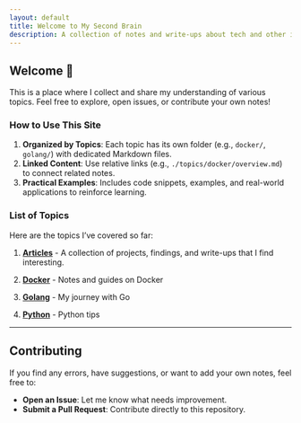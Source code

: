 ```yaml
---
layout: default
title: Welcome to My Second Brain
description: A collection of notes and write-ups about tech and other interesting topics.
---
```


## Welcome 🧠

This is a place where I collect and share my understanding of various topics. Feel free to explore, open issues, or contribute your own notes!

### How to Use This Site

1. **Organized by Topics**: Each topic has its own folder (e.g., `docker/`, `golang/`) with dedicated Markdown files.
2. **Linked Content**: Use relative links (e.g., `./topics/docker/overview.md`) to connect related notes.
3. **Practical Examples**: Includes code snippets, examples, and real-world applications to reinforce learning.

### List of Topics

Here are the topics I’ve covered so far:

1. **[Articles](./topics/articles/overview.md)** - A collection of projects, findings, and write-ups that I find interesting.

2. **[Docker](./topics/docker/overview.md)** - Notes and guides on Docker

3. **[Golang](./topics/golang/overview.md)** - My journey with Go

4. **[Python](./topics/python/overview.md)** - Python tips

---

## Contributing

If you find any errors, have suggestions, or want to add your own notes, feel free to:
- **Open an Issue**: Let me know what needs improvement.
- **Submit a Pull Request**: Contribute directly to this repository.
